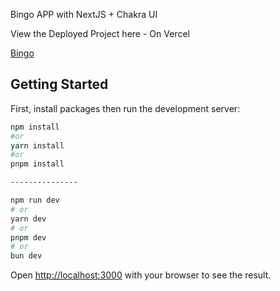 Bingo APP with NextJS + Chakra UI

View the Deployed Project here - On Vercel

[Bingo](https://bingo-two-lime.vercel.app/)

## Getting Started

First, install packages then run the development server:

```bash
npm install
#or
yarn install
#or
pnpm install

---------------

npm run dev
# or
yarn dev
# or
pnpm dev
# or
bun dev
```

Open [http://localhost:3000](http://localhost:3000) with your browser to see the result.




